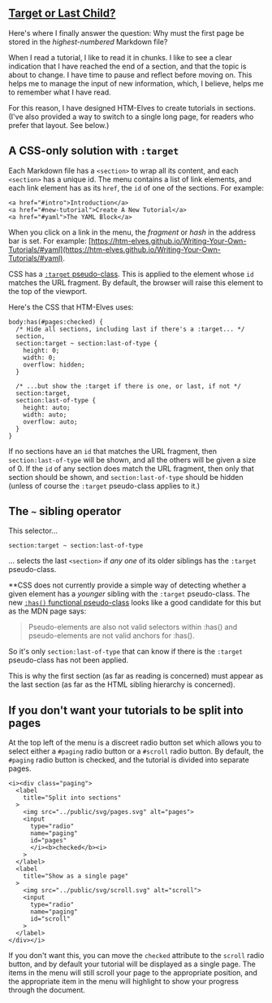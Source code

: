 <section
  id="target-or-last-child"
  aria-labelledby="target-or-last-child"
  data-item="Target or Last Child?"
>
  <h2><a href="#target-or-last-child">Target or Last Child?</a></h2>

Here's where I finally answer the question: Why must the first page be stored in the _highest-numbered_ Markdown file?

When I read a tutorial, I like to read it in chunks. I like to see a clear indication that I have reached the end of a section, and that the topic is about to change. I have time to pause and reflect before moving on. This helps me to manage the input of new information, which, I believe, helps me to remember what I have read.

For this reason, I have designed HTM-Elves to create tutorials in sections. (I've also provided a way to switch to a single long page, for readers who prefer that layout. See below.)

## A CSS-only solution with `:target`

Each Markdown file has a `<section>` to wrap all its content, and each `<section>` has a unique id. The menu contains a list of link elements, and each link element has as its `href`, the `id` of one of the sections. For example:

```html-w
<a href="#intro">Introduction</a>
<a href="#new-tutorial">Create A New Tutorial</a>
<a href="#yaml">The YAML Block</a>
```

When you click on a link in the menu, the _fragment_ or _hash_ in the address bar is set. For example: [https://htm-elves.github.io/Writing-Your-Own-Tutorials/#yaml](https://htm-elves.github.io/Writing-Your-Own-Tutorials/#yaml).

CSS has a [`:target` pseudo-class](https://developer.mozilla.org/en-US/docs/Web/CSS/:target). This is applied to the element whose `id` matches the URL fragment. By default, the browser will raise this element to the top of the viewport.

Here's the CSS that HTM-Elves uses:

```css-#109
body:has(#pages:checked) {
  /* Hide all sections, including last if there's a :target... */
  section,
  section:target ~ section:last-of-type {
    height: 0;
    width: 0;
    overflow: hidden;
  }

  /* ...but show the :target if there is one, or last, if not */
  section:target,
  section:last-of-type {
    height: auto;
    width: auto;
    overflow: auto;
  }
}
```

If no sections have an `id` that matches the URL fragment, then `section:last-of-type` will be shown, and all the others will be given a size of 0. If the `id` of any section does match the URL fragment, then only that section should be shown, and `section:last-of-type` should be hidden (unless of course the `:target` pseudo-class applies to it.)

## The `~` sibling operator

This selector...
```css-w
section:target ~ section:last-of-type
```
... selects the last `<section>` if _any one_ of its older siblings has the `:target` pseudo-class.

**CSS does not currently provide a simple way of detecting whether a given element has a _younger_ sibling with the `:target` pseudo-class. The new [`:has()` functional pseudo-class](https://developer.mozilla.org/en-US/docs/Web/CSS/:has) looks like a good candidate for this but as the MDN page says:

> Pseudo-elements are also not valid selectors within :has() and pseudo-elements are not valid anchors for :has().

So it's only `section:last-of-type` that can know if there is the `:target` pseudo-class has not been applied.

This is why the first section (as far as reading is concerned) must appear as the last section (as far as the HTML sibling hierarchy is concerned).


## If you don't want your tutorials to be split into pages

At the top left of the menu is a discreet radio button set which allows you to select either a `#paging` radio button or a `#scroll` radio button. By default, the `#paging` radio button is checked, and the tutorial is divided into separate pages.

```html-#43
<i><div class="paging">
  <label
    title="Split into sections"
  >
    <img src="../public/svg/pages.svg" alt="pages">
    <input
      type="radio"
      name="paging"
      id="pages"
      </i><b>checked</b><i>
    >
  </label>
  <label
    title="Show as a single page"
  >
    <img src="../public/svg/scroll.svg" alt="scroll">
    <input
      type="radio"
      name="paging"
      id="scroll"
    >
  </label>
</div></i>
```

If you don't want this, you can move the `checked` attribute to the `scroll` radio button, and by default your tutorial will be displayed as a single page. The items in the menu will still scroll your page to the appropriate position, and the appropriate item in the menu will highlight to show your progress through the document.

</section>